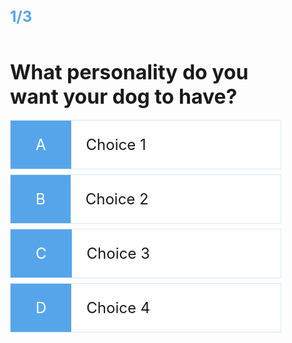 
<head>
    <meta charset="UTF-8">
    <meta http-equiv="X-UA-Compatible" content="IE=edge">
    <meta name="viewport" content="width=device-width, initial-scale=1.0">
    <title>Dog Matcher Quiz</title>
</head>

<body>
    <div class="container">
        <div id="game" class="justify-center flex-column">
          <div id="hud">
            <div id="hud-item">
              <p class="hud-prefix">
              </p>
              <h1 class="hud-main-text" id="questionCounter">
              1/3
              </h1>
            </div>
          </div>
            <h2 id="question">What personality do you want your dog to have?</h2>
            <div class="choice-container">
                <small class="choice-prefix">A</small>
                <small class="choice-text" data-number="1">Choice 1</small>
            </div>
            <div class="choice-container">
                <small class="choice-prefix">B</small>
                <small class="choice-text" data-number="2">Choice 2</small>
            </div>
            <div class="choice-container">
                <small class="choice-prefix">C</small>
                <small class="choice-text" data-number="3">Choice 3</small>
            </div>
            <div class="choice-container">
                <small class="choice-prefix">D</small>
                <small class="choice-text" data-number="4">Choice 4</small>
            </div>
        </div>
    </div>
</body>



<style>

  .choice-container {
    display: flex;
    margin-bottom: 0.5rem;
    width: 100%;
    font-size: 1.8rem;
    border: 0.1rem solid rgb(86, 165, 235, 0.25);
    background-color: white;
  }

  .choice-container:hover {
    cursor: pointer;
    box-shadow: 0 0.4rem 1.4rem 0 rgba(86, 185, 235, 0.5);
    transform: translateY(-0.1rem);
    transition: transform 150ms;
  }

  .choice-prefix {
    padding: 1.5rem 2.5rem;
    background-color: #56a5eb;
    color: white;
  }

  .choice-text {
    padding: 1.5rem;
    width: 100%;
  }

  #hud {
    display: flex;
    justify-content: space-between;
  }

  .hud-prefix {
    text-align: center;
    font-size: 2rem;
  }

  .hud-main-text {
    text-align: center;
    margin: 10px 0px 10px;
  }

  #hud-item {
    display: flex;
    text-align: center;
  }

  #game {
    padding: .5rem 2.25rem;
  }

  #question {
    font-size: 2rem;
    margin: 30px 0px 18px;
  }

  h1,
  h2,
  h3,
  h4 {
  }

  h1 {
    font-size: 1.5rem;
    color: #56a5eb;
  }

  h1 > span {
    font-size: 1.5rem;
    font-weight: 500;
  }

  h2 {
    font-size: 4.2rem;
    font-weight: 700;
  }

  h3 {
    font-size: 2.8rem;
    font-weight: 500;
  }

</style>

<script>

  const question = document.getElementById('question');
  const choices = Array.from(document.getElementsByClassName('choice-text'));
  const progressText = document.getElementById('progressText');
  const scoreText = document.getElementById('score');
  const progressBarFull = document.getElementById('progressBarFull');
  const loader = document.getElementById('loader');
  const game = document.getElementById('game');
  const MAX_QUESTIONS = 10;
  const questionCounterText = document.getElementById('questionCounter');
  let currentQuestion = {};
  let acceptingAnswers = false;
  let score = 0;
  let questionCounter = 0;
  let availableQuestions = [];
  let questionTotal = 0

  let questions = [
    // Update MAX_QUESTIONS when adding more
      {
          question: "Pick one that you're most likely to do on a night out?",
          choice1: "Sit in bed",
          choice2: "Play video games",
          choice3: "Go out with friends",
          choice4: "PARTY!!!",
      },
      {
          question: "What would your friends describe you as?",
          choice1: "Quiet",
          choice2: "Loyal",
          choice3: "Fun",
          choice4: "Energetic",
      },
      {
          question: "What is your favorite color from these options?",
          choice1: "Black",
          choice2: "Blue",
          choice3: "Green",
          choice4: "Pink",
      },
      {
          question: "Favorite beverage?",
          choice1: "Water",
          choice2: "Tea/coffee",
          choice3: "Juice",
          choice4: "Combination of multiple drinks",
      },
      {
          question: "I am very social",
          choice1: "Completely disagree",
          choice2: "Somewhat disagree",
          choice3: "Somewhat agree",
          choice4: "Completely agree",
      },
      {
          question: "How much free time do you spend pursuing hobbies/interests?",
          choice1: "A lot",
          choice2: "A little bit",
          choice3: "Whenever I can",
          choice4: "I'm too busy",
      },
      {
          question: "I can make a plan and stay calm under pressure",
          choice1: "Thinking under pressure is easy",
          choice2: "I can take care of myself at the very least",
          choice3: "I can think but not make a good plan",
          choice4: "I stress out",
      },
      {
          question: "You are very sentimental",
          choice1: "Completely agree",
          choice2: "Somewhat agree",
          choice3: "Somewhat disagree",
          choice4: "Completely disagree",
      },
      {
          question: "I am organized",
          choice1: "Completely agree",
          choice2: "Somewhat agree",
          choice3: "Somewhat disagree",
          choice4: "Completely disagree",
      },
      {
          question: "How do you feel during presentations?",
          choice1: "Nervous breakdown",
          choice2: "A little shy",
          choice3: "Stumbles a little bit but ends good",
          choice4: "Confident",
      }
  ];

  startGame = () => {
    questionCounter = 0;
    score = 0;
    availableQuestions = [...questions];
    console.log(availableQuestions)
    getNewQuestion();
  }; 

  endFunction = () => {
    if(userAnswer % 2 == 0) {
      let finalScore = userAnswer + .5
    }
    else {
      let finalScore = userAnswer - .5
    }
    localStorage.setItem("score", finalScore);
  }

  getNewQuestion = () => {

    if (availableQuestions.length === 0 || questionCounter >= MAX_QUESTIONS) {
      const resultContainer = document.getElementById("result");
      console.log(localStorage);
      console.log(localStorage.getItem("finalScore"));
      let matchScore = localStorage.getItem("finalScore")
      if(matchScore % 2 == 0) {
          matchScore = +(matchScore) + 0.5
      }
      else {
          matchScore = +(matchScore) - 0.5
      }

      console.log(matchScore)

      if (matchScore == 10.5) {
        return window.location.assign('/dogs/dog_musa/'); 
      }
      if (matchScore == 12.5) {
        return window.location.assign('/dogs/dog_stark/');      
      }
      if (matchScore == 14.5) {
        return window.location.assign('/dogs/dog_stella/');      
      }
      if (matchScore == 16.5) {
        return window.location.assign('/dogs/dog_shuri/');  
      }
      if (matchScore == 18.5) {
        return window.location.assign('/dogs/dog_parker/');        
      }
      if (matchScore == 20.5) {
        return window.location.assign('/dogs/dog_bloom/');     
      }
      if (matchScore == 22.5) {
        return window.location.assign('/dogs/dog_thor/');     
      }
      if (matchScore == 24.5) {
        return window.location.assign('/dogs/dog_cap/');     
      }
      if (matchScore == 26.5) {
        return window.location.assign('/dogs/dog_doug/');
      }
      if (matchScore == 28.5) {
        return window.location.assign('/dogs/dog_honey/');
      }
      if (matchScore == 30.5) {
        return window.location.assign('/dogs/dog_julie/');
      }
      if (matchScore == 32.5) {
        return window.location.assign('/dogs/dog_shang/');
      }
      if (matchScore == 34.5) {
        return window.location.assign('/dogs/dog_joe/');
      }
      if (matchScore == 36.5) {
        return window.location.assign('/dogs/dog_harry/');
      }
      if (matchScore == 38.5) {
        return window.location.assign('/dogs/dog_tasha/');    
      }
      if (matchScore == 40.5) {
      return window.location.assign('/dogs/dog_bean/');   
      }


      localStorage.clear();
      // endFunction();
    }
    questionCounter++;
    questionCounterText.innerText = `Question: ${questionCounter}/${MAX_QUESTIONS}`;
    const questionIndex = Math.floor(Math.random() * availableQuestions.length);
    currentQuestion = availableQuestions[questionIndex];
    question.innerHTML = currentQuestion.question;

    choices.forEach((choice) => {
        const number = choice.dataset["number"];
        choice.innerHTML = currentQuestion["choice" + number];
    });

    availableQuestions.splice(questionIndex, 1);

    acceptingAnswers = true;
  };

  choices.forEach((choice) => {
      choice.addEventListener('click', (e) => {
      
          if (!acceptingAnswers) return;

          acceptingAnswers = false;
          const selectedChoice = e.target;
          const selectedAnswer = selectedChoice.dataset['number'];
          let userAnswer = selectedChoice.dataset['number'];
          console.log(selectedAnswer);
          if (userAnswer == 1)  {
            questionTotal = questionTotal + 1
            console.log(questionTotal)
          }
          if (userAnswer == 2)  {
            questionTotal = questionTotal + 2
            console.log(questionTotal)
          }
          if (userAnswer == 3)  {
            questionTotal = questionTotal + 3
            console.log(questionTotal)
          }
          if (userAnswer == 4)  {
            questionTotal = questionTotal + 4
            console.log(questionTotal)
          }

          localStorage.setItem("finalScore", questionTotal)
          getNewQuestion(); 
    });
  });
   
  startGame();
  console.log(choices)

  fetch('https://fluffyfriendfinder.nighthawkcodingsociety.com/api/users/')
    .then((response) => response.json())
    .then((data) => console.log(data));
  
</script>